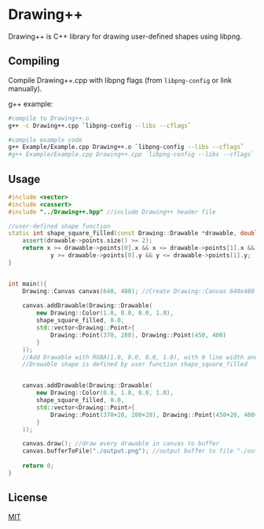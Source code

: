 # Drawing++

Drawing++ is C++ library for drawing user-defined shapes using libpng.

## Compiling

Compile Drawing++.cpp with libpng flags (from `libpng-config` or link manually).

g++ example:
```sh
#compile to Drawing++.o
g++ -c Drawing++.cpp `libpng-config --libs --cflags`

#compile example code
g++ Example/Example.cpp Drawing++.o `libpng-config --libs --cflags`
#g++ Example/Example.cpp Drawing++.cpp `libpng-config --libs --cflags`
```

## Usage

```c++
#include <vector>
#include <cassert>
#include "../Drawing++.hpp" //include Drawing++ header file

//user-defined shape function
static int shape_square_filled(const Drawing::Drawable *drawable, double x, double y){
    assert(drawable->points.size() >= 2);
    return x >= drawable->points[0].x && x <= drawable->points[1].x &&
            y >= drawable->points[0].y && y <= drawable->points[1].y;
}


int main(){
    Drawing::Canvas canvas(640, 480); //Create Drawing::Canvas 640x480 size
    
    canvas.addDrawable(Drawing::Drawable(
        new Drawing::Color(1.0, 0.0, 0.0, 1.0),
        shape_square_filled, 0.0,
        std::vector<Drawing::Point>{ 
            Drawing::Point(370, 280), Drawing::Point(450, 400) 
        }
    )); 
    //Add Drawable with RGBA(1.0, 0.0, 0.0, 1.0), with 0 line width and vector of two points.
    //Drawable shape is defined by user function shape_square_filled


    canvas.addDrawable(Drawing::Drawable(
        new Drawing::Color(0.0, 1.0, 0.0, 1.0),
        shape_square_filled, 0.0,
        std::vector<Drawing::Point>{ 
            Drawing::Point(370+20, 280+20), Drawing::Point(450+20, 400+20) 
        }
    )); 

    canvas.draw(); //draw every drawable in canvas to buffer
    canvas.bufferToFile("./output.png"); //output buffer to file "./output.png"
    
    return 0;
}
```

## License
[MIT](https://choosealicense.com/licenses/mit/)
